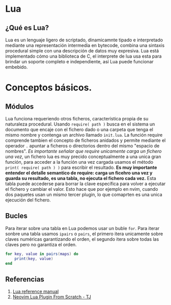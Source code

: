 # Lua

## ¿Qué es Lua?

Lua es un lenguaje ligero de scriptado, dinamicamnte tipado e interpretado
mediante una representación intermedia en bytecode, combina una sintaxis
procedural simple con una descripción de datos muy expresiva. Lua está
implementado cómo una biblioteca de C, el interprete de lua usa esta para
brindar un soporte completo e independiente, así Lua puede funcionar embebido.

# Conceptos básicos.

## Módulos

Lua funciona requeriendo otros ficheros, característica propia de su naturaleza
procedural. Usando `require( path )` busca en el sistema un documento que encaje
con el fichero dado o una carpeta que tenga el mismo nombre y contenga un
archivo llamado `init.lua`. La función require comprende tambien el concepto de
ficheros anidados y permite mediante el operador `.` apuntar a ficheros o
directorios dentro del mismo "espacio de nombres". *Es importante señalar que
require unicamente carga un fichero una vez*, un fichero lua es muy precido
conceptualmente a una unica gran función, para acceder a la función una vez
cargada usamos el método `print( require( path ) )` para escribir el resultado.
**Es muy importante entender el detalle semantico de require: carga un ficehro
una vez y guarda su resultado, es una tabla, no ejecuta el fichero cada vez.**
Esta tabla puede accederse para borrar la clave específica para volver a
ejecutar el fichero y cambiar el valor. Esto hace que por ejemplo en nvim,
cuando dos paquetes usan un mismo tercer plugin, lo que comaprten es una unica
ejecución del fichero.

## Bucles

Para iterar sobre una tabla en Lua podemos usar un buble `for`. Para iterar
sonbre una tabla usamos `ipairs` o `pairs`, el primero itera unicamente sobre
claves numéricas garantizando el orden, el segundo itera sobre todas las claves
pero no garantiza el orden.

```lua
for key, value in pairs(maps) do
    print(key, value)
end
```

## Referencias

1. [Lua reference manual](https://www.lua.org/manual/5.4/)
1. [Neovim Lua Plugin From Scratch - TJ](https://www.youtube.com/watch?v=n4Lp4cV8YR0&t=886s)
